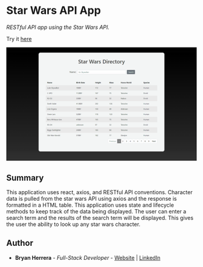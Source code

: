 # Star Wars API App

*RESTful API app using the Star Wars API.*

Try it [here](https://starwars-app-herrera.herokuapp.com/)

<img src="./starwars_v4.gif" alt="alt text" width="700px">

## Summary

This application uses react, axios, and RESTful API conventions. Character data is pulled from the star wars API using axios and the response is formatted in a HTML table. This application uses state and lifecycle methods to keep track of the data being displayed. The user can enter a search term and the results of the search term will be displayed. This gives the user the ability to look up any star wars character.

## Author

* **Bryan Herrera** - *Full-Stack Developer* - [Website](http://bryan-herrera.com) | [LinkedIn](https://www.linkedin.com/in/bryan-chris-herrera/)  
